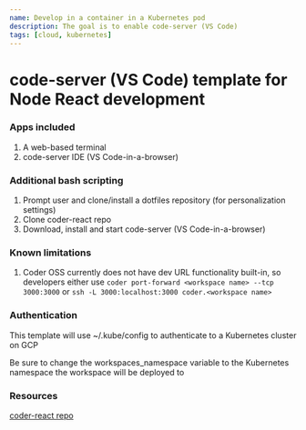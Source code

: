 ```yaml
---
name: Develop in a container in a Kubernetes pod
description: The goal is to enable code-server (VS Code) 
tags: [cloud, kubernetes]
---
```


# code-server (VS Code) template for Node React development

### Apps included
1. A web-based terminal
1. code-server IDE (VS Code-in-a-browser)

### Additional bash scripting
1. Prompt user and clone/install a dotfiles repository (for personalization settings)
1. Clone coder-react repo
1. Download, install and start code-server (VS Code-in-a-browser)

### Known limitations
1. Coder OSS currently does not have dev URL functionality built-in, so developers either use `coder port-forward <workspace name> --tcp 3000:3000` or `ssh -L 3000:localhost:3000 coder.<workspace name>`

### Authentication

This template will use ~/.kube/config to authenticate to a Kubernetes cluster on GCP

Be sure to change the workspaces_namespace variable to the Kubernetes namespace the workspace will be deployed to

### Resources
[coder-react repo](https://github.com/mark-theshark/coder-react)